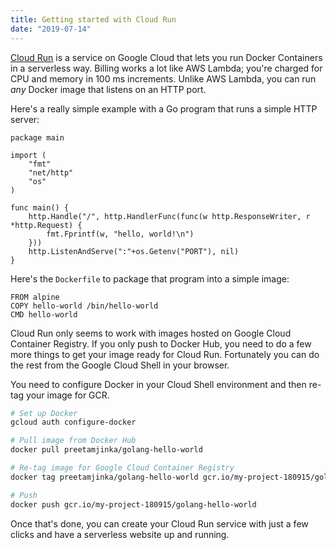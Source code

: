 ```yaml
---
title: Getting started with Cloud Run
date: "2019-07-14"
---
```


[Cloud Run](https://cloud.google.com/run/) is a service on Google Cloud that lets you run
Docker Containers in a serverless way. Billing works a lot like AWS Lambda; you're charged
for CPU and memory in 100 ms increments. Unlike AWS Lambda, you can run _any_ Docker image
that listens on an HTTP port.

Here's a really simple example with a Go program that runs a simple HTTP server:

```
package main

import (
	"fmt"
	"net/http"
	"os"
)

func main() {
	http.Handle("/", http.HandlerFunc(func(w http.ResponseWriter, r *http.Request) {
		fmt.Fprintf(w, "hello, world!\n")
	}))
	http.ListenAndServe(":"+os.Getenv("PORT"), nil)
}
```

Here's the `Dockerfile` to package that program into a simple image:

```
FROM alpine
COPY hello-world /bin/hello-world
CMD hello-world
```

Cloud Run only seems to work with images hosted on Google Cloud Container Registry.
If you only push to Docker Hub, you need to do a few more things to get your image ready
for Cloud Run. Fortunately you can do the rest from the Google Cloud Shell in your browser.

You need to configure Docker in your Cloud Shell environment and then re-tag your image for GCR.

```sh
# Set up Docker
gcloud auth configure-docker

# Pull image from Docker Hub
docker pull preetamjinka/golang-hello-world

# Re-tag image for Google Cloud Container Registry
docker tag preetamjinka/golang-hello-world gcr.io/my-project-180915/golang-hello-world

# Push
docker push gcr.io/my-project-180915/golang-hello-world
```

Once that's done, you can create your Cloud Run service with just a few clicks and
have a serverless website up and running.

<!--more-->
